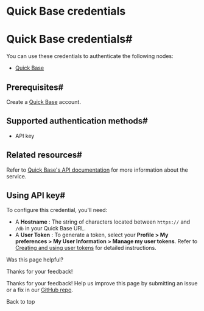 # Quick Base credentials

[ ](https://github.com/n8n-io/n8n-docs/edit/main/docs/integrations/builtin/credentials/quickbase.md "Edit this page")

# Quick Base credentials#

You can use these credentials to authenticate the following nodes:

  * [Quick Base](../../app-nodes/n8n-nodes-base.quickbase/)



## Prerequisites#

Create a [Quick Base](https://www.quickbase.com/) account.

## Supported authentication methods#

  * API key



## Related resources#

Refer to [Quick Base's API documentation](https://developer.quickbase.com/auth/) for more information about the service.

## Using API key#

To configure this credential, you'll need:

  * A **Hostname** : The string of characters located between `https://` and `/db` in your Quick Base URL.
  * A **User Token** : To generate a token, select your **Profile > My preferences > My User Information > Manage my user tokens**. Refer to [Creating and using user tokens](https://helpv2.quickbase.com/hc/en-us/articles/4570374095124-Creating-and-using-user-tokens) for detailed instructions.

Was this page helpful? 

Thanks for your feedback! 

Thanks for your feedback! Help us improve this page by submitting an issue or a fix in our [GitHub repo](https://github.com/n8n-io/n8n-docs). 

Back to top 
